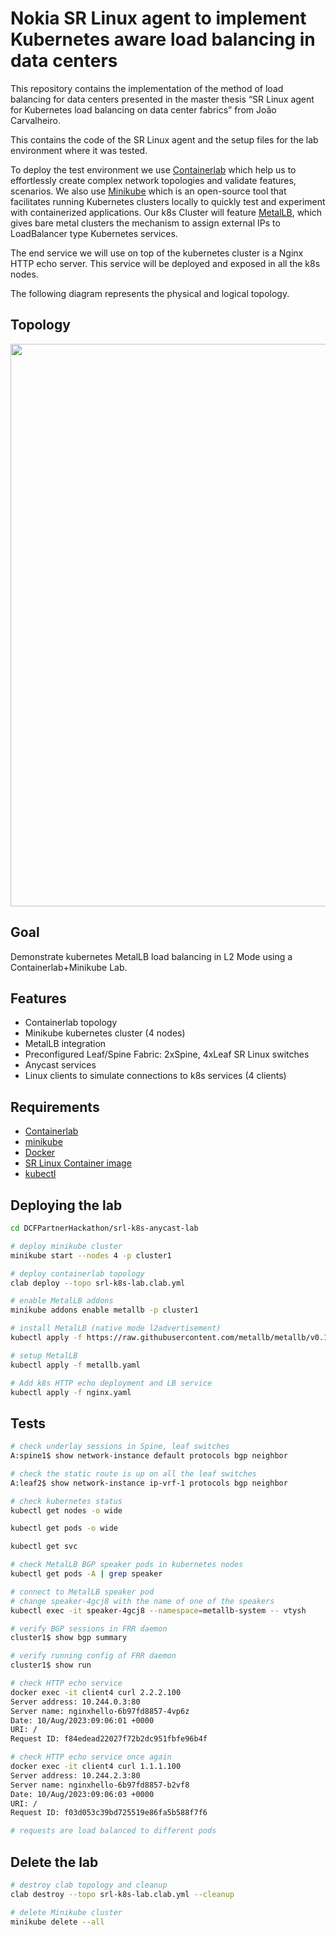 # Nokia SR Linux agent to implement Kubernetes aware load balancing in data centers

This repository contains the implementation of the method of load balancing for data centers presented in the master thesis “SR Linux agent for Kubernetes load balancing on data center fabrics” from João Carvalheiro.

This contains the code of the SR Linux agent and the setup files for the lab environment where it was tested.

To deploy the test environment we use [Containerlab](https://containerlab.dev/) which help us to effortlessly create complex network topologies and validate features, scenarios. We also use [Minikube](https://minikube.sigs.k8s.io/) which is an open-source tool that facilitates running Kubernetes clusters locally to quickly test and experiment with containerized applications. Our k8s Cluster will feature [MetalLB](https://metallb.universe.tf/), which gives bare metal clusters the mechanism to assign external IPs to LoadBalancer type Kubernetes services.

The end service we will use on top of the kubernetes cluster is a Nginx HTTP echo server. This service will be deployed and exposed in all the k8s nodes. 

The following diagram represents the physical and logical topology.

## Topology

<p align="center">
 <img src="images/LabTop.png" width="900">
</p>

## Goal

Demonstrate kubernetes MetalLB load balancing in L2 Mode using a Containerlab+Minikube Lab.

## Features

- Containerlab topology
- Minikube kubernetes cluster (4 nodes)
- MetalLB integration
- Preconfigured Leaf/Spine Fabric: 2xSpine, 4xLeaf SR Linux switches
- Anycast services
- Linux clients to simulate connections to k8s services (4 clients)

## Requirements

- [Containerlab](https://containerlab.dev/)
- [minikube](https://minikube.sigs.k8s.io)
- [Docker](https://docs.docker.com/engine/install/)
- [SR Linux Container image](https://github.com/nokia/srlinux-container-image)
- [kubectl](https://kubernetes.io/docs/tasks/tools/)

## Deploying the lab

```bash
cd DCFPartnerHackathon/srl-k8s-anycast-lab
```

```bash
# deploy minikube cluster
minikube start --nodes 4 -p cluster1
```

```bash
# deploy containerlab topology
clab deploy --topo srl-k8s-lab.clab.yml
```

```bash
# enable MetalLB addons
minikube addons enable metallb -p cluster1
```

```bash
# install MetalLB (native mode l2advertisement)
kubectl apply -f https://raw.githubusercontent.com/metallb/metallb/v0.13.12/config/manifests/metallb-native.yaml
```

```bash
# setup MetalLB
kubectl apply -f metallb.yaml
```

```bash
# Add k8s HTTP echo deployment and LB service
kubectl apply -f nginx.yaml
```

## Tests

```bash
# check underlay sessions in Spine, leaf switches
A:spine1$ show network-instance default protocols bgp neighbor

# check the static route is up on all the leaf switches
A:leaf2$ show network-instance ip-vrf-1 protocols bgp neighbor

# check kubernetes status
kubectl get nodes -o wide

kubectl get pods -o wide

kubectl get svc

# check MetalLB BGP speaker pods in kubernetes nodes
kubectl get pods -A | grep speaker

# connect to MetalLB speaker pod
# change speaker-4gcj8 with the name of one of the speakers
kubectl exec -it speaker-4gcj8 --namespace=metallb-system -- vtysh

# verify BGP sessions in FRR daemon
cluster1$ show bgp summary

# verify running config of FRR daemon
cluster1$ show run

# check HTTP echo service
docker exec -it client4 curl 2.2.2.100
Server address: 10.244.0.3:80
Server name: nginxhello-6b97fd8857-4vp6z
Date: 10/Aug/2023:09:06:01 +0000
URI: /
Request ID: f84edead22027f72b2dc951fbfe96b4f

# check HTTP echo service once again
docker exec -it client4 curl 1.1.1.100
Server address: 10.244.2.3:80
Server name: nginxhello-6b97fd8857-b2vf8
Date: 10/Aug/2023:09:06:03 +0000
URI: /
Request ID: f03d053c39bd725519e86fa5b588f7f6

# requests are load balanced to different pods
```

## Delete the lab

```bash
# destroy clab topology and cleanup 
clab destroy --topo srl-k8s-lab.clab.yml --cleanup
```

```bash
# delete Minikube cluster
minikube delete --all
```
